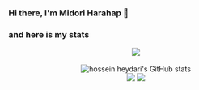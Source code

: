 ### Hi there, I'm Midori Harahap 👋

### and here is my stats
<p align="center"><img src="https://www.codewars.com/users/midoistory/badges/large"/><br /><br />
  <img src="https://github-readme-stats.vercel.app/api?username=midoistory&show_icons=true&include_all_commits=true&theme=monokai" alt="hossein heydari's GitHub stats" /><br />
  <img src="https://github-readme-streak-stats.herokuapp.com/?user=midoistory&theme=monokai"/>
  <img src="https://github-readme-stats.vercel.app/api/top-langs/?username=midoistory&layout=compact&theme=monokai&langs_count=12"/><br />
</p>

<!--
**midoistory/midoistory** is a ✨ _special_ ✨ repository because its `README.md` (this file) appears on your GitHub profile.

Here are some ideas to get you started:

- 🌱 I’m currently learning JavaScript and Photoshop
- 💬 Ask me about Design
- ✨ How to reach me: 
Instagram @midoistory
YouTube Midori Harahap
- 😃 Pronouns: omi
- ⚡ Fun fact: i like green
-->
